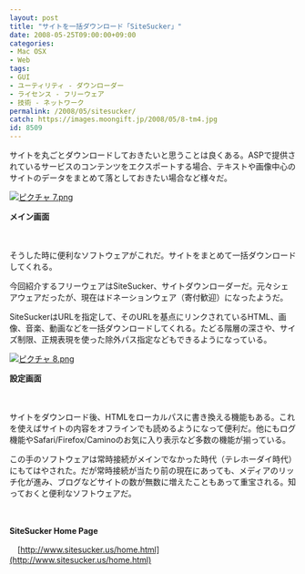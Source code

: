 ```yaml
---
layout: post
title: "サイトを一括ダウンロード「SiteSucker」"
date: 2008-05-25T09:00:00+09:00
categories:
- Mac OSX
- Web
tags: 
- GUI
- ユーティリティ - ダウンローダー
- ライセンス - フリーウェア
- 技術 - ネットワーク
permalink: /2008/05/sitesucker/
catch: https://images.moongift.jp/2008/05/8-tm4.jpg
id: 8509
---
```

サイトを丸ごとダウンロードしておきたいと思うことは良くある。ASPで提供されているサービスのコンテンツをエクスポートする場合、テキストや画像中心のサイトのデータをまとめて落としておきたい場合など様々だ。

  

[![ピクチャ 7.png](https://images.moongift.jp/2008/05/7-tm5.jpg)](https://images.moongift.jp/2008/05/75.jpg)  
  
**メイン画面**

  

　

  

そうした時に便利なソフトウェアがこれだ。サイトをまとめて一括ダウンロードしてくれる。

  

今回紹介するフリーウェアはSiteSucker、サイトダウンローダーだ。元々シェアウェアだったが、現在はドネーションウェア（寄付歓迎）になったようだ。

  
  
<!--more-->  

SiteSuckerはURLを指定して、そのURLを基点にリンクされているHTML、画像、音楽、動画などを一括ダウンロードしてくれる。たどる階層の深さや、サイズ制限、正規表現を使った除外パス指定などもできるようになっている。

  

[![ピクチャ 8.png](https://images.moongift.jp/2008/05/8-tm4.jpg)](https://images.moongift.jp/2008/05/84.jpg)  
  
**設定画面**

  

　

  

サイトをダウンロード後、HTMLをローカルパスに書き換える機能もある。これを使えばサイトの内容をオフラインでも読めるようになって便利だ。他にもログ機能やSafari/Firefox/Caminoのお気に入り表示など多数の機能が揃っている。

  

この手のソフトウェアは常時接続がメインでなかった時代（テレホーダイ時代）にもてはやされた。だが常時接続が当たり前の現在にあっても、メディアのリッチ化が進み、ブログなどサイトの数が無数に増えたこともあって重宝される。知っておくと便利なソフトウェアだ。

  

　

  

**SiteSucker Home Page**  
  
　[http://www.sitesucker.us/home.html](http://www.sitesucker.us/home.html)

  

